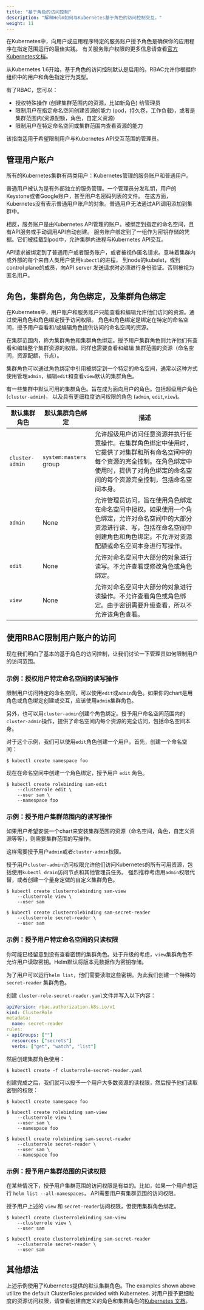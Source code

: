 ```yaml
---
title: "基于角色的访问控制"
description: "解释Helm如何与Kubernetes基于角色的访问控制交互。"
weight: 11
---
```


在Kubernetes中，向用户或应用程序特定的服务账户授予角色是确保你的应用程序在指定范围运行的最佳实践。
有关服务账户权限的更多信息请查看[官方Kubernetes文档](https://kubernetes.io/docs/admin/authorization/rbac/#service-account-permissions)。

从Kubernetes 1.6开始，基于角色的访问控制默认是启用的。RBAC允许你根据你组织中的用户和角色指定行为类型。

有了RBAC，您可以：

- 授权特殊操作 (创建集群范围内的资源，比如新角色) 给管理员
- 限制用户在指定命名空间创建资源的能力 (pod，持久卷，工作负载)，或者是集群范围内(资源配额，角色，自定义资源)
- 限制用户在特定命名空间或集群范围内查看资源的能力

该指南适用于希望限制用户与Kubernetes API交互范围的管理员。

## 管理用户账户

所有的Kubernetes集群有两类用户：Kubernetes管理的服务账户和普通用户。

普通用户被认为是有外部独立的服务管理。一个管理员分发私钥，用户的Keystone或者Google账户，甚至用户名密码列表的文件。
在这方面，Kubernetes没有表示普通用户账户的对象。普通用户无法通过API调用添加到集群中。

相反，服务账户是由Kubernetes API管理的账户。被绑定到指定的命名空间，且有API服务或手动调用API自动创建。
服务账户绑定到了一组作为密钥存储的凭据。它们被挂载到pod中，允许集群内进程与Kubernetes API交互。

API请求被绑定到了普通用户或者服务账户，或者被视作匿名请求。意味着集群内或外部的每个来自人类用户使用`kubectl`的进程，
到node的kubelet，或到control plane的成员，向API server 发送请求时必须进行身份验证。否则被视为匿名用户。

## 角色，集群角色，角色绑定，及集群角色绑定

在Kubernetes中，用户账户和服务账户只能查看和编辑允许他们访问的资源。通过使用角色和角色绑定授予访问权限。
角色和角色绑定是绑定在特定的命名空间，授予用户查看和/或编辑角色提供访问的命名空间的资源。

在集群范围内，称为集群角色和集群角色绑定。授予用户集群角色则允许他们有查看和编辑整个集群资源的权限。同样也需要查看和编辑
集群范围的资源（命名空间，资源配额，节点）。

集群角色可以通过角色绑定中引用被绑定到一个特定的命名空间，通常以这种方式使用管理`admin`，编辑`edit`和查看`view`默认的集群角色。

有一些集群中默认可用的集群角色。旨在成为面向用户的角色。包括超级用户角色(`cluster-admin`)， 以及具有更细粒度访问权限的角色 (`admin`,
`edit`,`view`)。

| 默认集群角色 | 默认集群角色绑定 | 描述
|---------------------|----------------------------|-------------
| `cluster-admin`     | `system:masters` group     | 允许超级用户访问任意资源并执行任意操作。在集群角色绑定中使用时，它提供了对集群和所有命名空间中的每个资源的完全控制。在角色绑定中使用时，提供了对角色绑定的命名空间的每个资源完全控制，包括命名空间本身。
| `admin`             | None                       | 允许管理员访问，旨在使用角色绑定在命名空间中授权。如果使用一个角色绑定，允许对命名空间中的大部分资源进行读、写，包括在命名空间中创建角色和角色绑定。不允许对资源配额或命名空间本身进行写操作。
| `edit`              | None                       | 允许对命名空间中大部分的对象进行读写。不允许查看或修改角色或角色绑定。
| `view`              | None                       | 允许对命名空间中大部分的对象进行读操作。不允许查看角色或角色绑定。由于密钥需要升级查看，所以不允许该角色查看。

## 使用RBAC限制用户账户的访问

现在我们明白了基本的基于角色的访问控制，让我们讨论一下管理员如何限制用户的访问范围。

### 示例：授权用户特定命名空间的读写操作

限制用户访问特定的命名空间，可以使用`edit`或`admin`角色。如果你的chart是用角色或角色绑定创建或交互，应该使用`admin`集群角色。

另外，也可以用`cluster-admin`创建个角色绑定。授予用户命名空间范围内的`cluster-admin`操作，提供了命名空间内每个资源的完全访问，包括命名空间本身。

对于这个示例，我们可以使用`edit`角色创建一个用户。首先，创建一个命名空间：

```console
$ kubectl create namespace foo
```

现在在命名空间中创建一个角色绑定，授予用户 `edit` 角色。

```console
$ kubectl create rolebinding sam-edit
    --clusterrole edit \​
    --user sam \​
    --namespace foo
```

### 示例：授予用户集群范围内的读写操作

如果用户希望安装一个chart来安装集群范围的资源（命名空间，角色，自定义资源等等），则需要集群范围的写操作。

这样需要授予用户`admin`或者`cluster-admin`权限。

授予用户`cluster-admin`访问权限允许他们访问Kubernetes的所有可用资源，包括使用`kubectl drain`访问节点和其他管理员任务。
强烈推荐考虑用`admin`权限代替，或者创建一个量身定做的自定义集群角色。

```console
$ kubectl create clusterrolebinding sam-view
    --clusterrole view \​
    --user sam

$ kubectl create clusterrolebinding sam-secret-reader
    --clusterrole secret-reader \​
    --user sam
```

### 示例：授予用户特定命名空间的只读权限

你可能已经留意到没有查看密钥的集群角色。处于升级的考虑，`view`集群角色不允许用户读取密钥。Helm默认将版本元数据作为密钥存储。

为了用户可以运行`helm list`，他们需要读取这些密钥。为此我们创建一个特殊的 `secret-reader` 集群角色。

创建 `cluster-role-secret-reader.yaml`文件并写入以下内容：

```yaml
apiVersion: rbac.authorization.k8s.io/v1​
kind: ClusterRole​
metadata:​
  name: secret-reader​
rules:​
- apiGroups: [""]​
  resources: ["secrets"]​
  verbs: ["get", "watch", "list"]
```

然后创建集群角色使用：

```console
$ kubectl create -f clusterrole-secret-reader.yaml​
```

创建完成之后，我们就可以授予一个用户大多数资源的读权限，然后授予他们读取密钥的权限：

```console
$ kubectl create namespace foo

$ kubectl create rolebinding sam-view
    --clusterrole view \​
    --user sam \​
    --namespace foo

$ kubectl create rolebinding sam-secret-reader
    --clusterrole secret-reader \​
    --user sam \​
    --namespace foo
```

### 示例：授予用户集群范围的只读权限

在某些情况下，授予用户集群范围的访问权限是有益的。比如，如果一个用户想运行 `helm list --all-namespaces`，
API需要用户有集群范围的访问权限。

授予用户上述的 `view` 和 `secret-reader`访问权限，但使用集群角色绑定。

```console
$ kubectl create clusterrolebinding sam-view
    --clusterrole view \​
    --user sam

$ kubectl create clusterrolebinding sam-secret-reader
    --clusterrole secret-reader \​
    --user sam
```

## 其他想法

上述示例使用了Kubernetes提供的默认集群角色。The examples shown above utilize the default ClusterRoles provided with
Kubernetes. 对用户授予更细粒度的资源访问权限，请查看创建自定义的角色和集群角色的[Kubernetes
文档](https://kubernetes.io/docs/reference/access-authn-authz/rbac/)。
